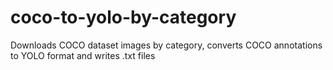 # coco-to-yolo-by-category
Downloads COCO dataset images by category, converts COCO annotations to YOLO format and writes .txt files
